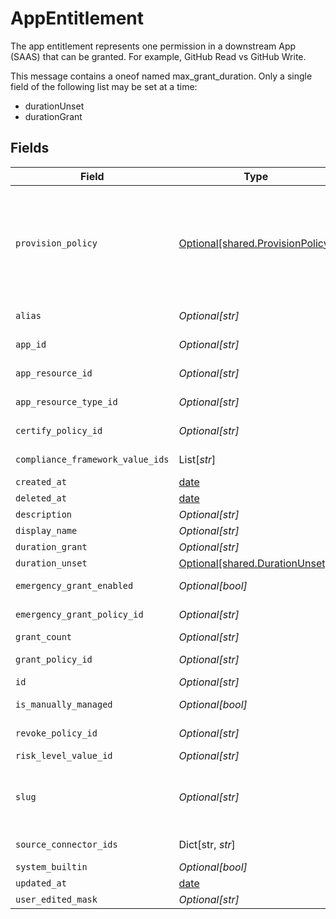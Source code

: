 # AppEntitlement

The app entitlement represents one permission in a downstream App (SAAS) that can be granted. For example, GitHub Read vs GitHub Write.

This message contains a oneof named max_grant_duration. Only a single field of the following list may be set at a time:
  - durationUnset
  - durationGrant



## Fields

| Field                                                                                                                                                                                                                                             | Type                                                                                                                                                                                                                                              | Required                                                                                                                                                                                                                                          | Description                                                                                                                                                                                                                                       |
| ------------------------------------------------------------------------------------------------------------------------------------------------------------------------------------------------------------------------------------------------- | ------------------------------------------------------------------------------------------------------------------------------------------------------------------------------------------------------------------------------------------------- | ------------------------------------------------------------------------------------------------------------------------------------------------------------------------------------------------------------------------------------------------- | ------------------------------------------------------------------------------------------------------------------------------------------------------------------------------------------------------------------------------------------------- |
| `provision_policy`                                                                                                                                                                                                                                | [Optional[shared.ProvisionPolicy]](../../models/shared/provisionpolicy.md)                                                                                                                                                                        | :heavy_minus_sign:                                                                                                                                                                                                                                | ProvisionPolicy is a oneOf that indicates how a provision step should be processed.<br/><br/>This message contains a oneof named typ. Only a single field of the following list may be set at a time:<br/>  - connector<br/>  - manual<br/>  - delegated<br/>  - webhook<br/> |
| `alias`                                                                                                                                                                                                                                           | *Optional[str]*                                                                                                                                                                                                                                   | :heavy_minus_sign:                                                                                                                                                                                                                                | The alias of the app entitlement used by Cone. Also exact-match queryable.                                                                                                                                                                        |
| `app_id`                                                                                                                                                                                                                                          | *Optional[str]*                                                                                                                                                                                                                                   | :heavy_minus_sign:                                                                                                                                                                                                                                | The ID of the app that is associated with the app entitlement.                                                                                                                                                                                    |
| `app_resource_id`                                                                                                                                                                                                                                 | *Optional[str]*                                                                                                                                                                                                                                   | :heavy_minus_sign:                                                                                                                                                                                                                                | The ID of the app resource that is associated with the app entitlement                                                                                                                                                                            |
| `app_resource_type_id`                                                                                                                                                                                                                            | *Optional[str]*                                                                                                                                                                                                                                   | :heavy_minus_sign:                                                                                                                                                                                                                                | The ID of the app resource type that is associated with the app entitlement                                                                                                                                                                       |
| `certify_policy_id`                                                                                                                                                                                                                               | *Optional[str]*                                                                                                                                                                                                                                   | :heavy_minus_sign:                                                                                                                                                                                                                                | The ID of the policy that will be used for certify tickets related to the app entitlement.                                                                                                                                                        |
| `compliance_framework_value_ids`                                                                                                                                                                                                                  | List[*str*]                                                                                                                                                                                                                                       | :heavy_minus_sign:                                                                                                                                                                                                                                | The IDs of different compliance frameworks associated with this app entitlement ex (SOX, HIPAA, PCI, etc.)                                                                                                                                        |
| `created_at`                                                                                                                                                                                                                                      | [date](https://docs.python.org/3/library/datetime.html#date-objects)                                                                                                                                                                              | :heavy_minus_sign:                                                                                                                                                                                                                                | N/A                                                                                                                                                                                                                                               |
| `deleted_at`                                                                                                                                                                                                                                      | [date](https://docs.python.org/3/library/datetime.html#date-objects)                                                                                                                                                                              | :heavy_minus_sign:                                                                                                                                                                                                                                | N/A                                                                                                                                                                                                                                               |
| `description`                                                                                                                                                                                                                                     | *Optional[str]*                                                                                                                                                                                                                                   | :heavy_minus_sign:                                                                                                                                                                                                                                | The description of the app entitlement.                                                                                                                                                                                                           |
| `display_name`                                                                                                                                                                                                                                    | *Optional[str]*                                                                                                                                                                                                                                   | :heavy_minus_sign:                                                                                                                                                                                                                                | The display name of the app entitlement.                                                                                                                                                                                                          |
| `duration_grant`                                                                                                                                                                                                                                  | *Optional[str]*                                                                                                                                                                                                                                   | :heavy_minus_sign:                                                                                                                                                                                                                                | N/A                                                                                                                                                                                                                                               |
| `duration_unset`                                                                                                                                                                                                                                  | [Optional[shared.DurationUnset]](../../models/shared/durationunset.md)                                                                                                                                                                            | :heavy_minus_sign:                                                                                                                                                                                                                                | N/A                                                                                                                                                                                                                                               |
| `emergency_grant_enabled`                                                                                                                                                                                                                         | *Optional[bool]*                                                                                                                                                                                                                                  | :heavy_minus_sign:                                                                                                                                                                                                                                | This enables tasks to be created in an emergency and use a selected emergency access policy.                                                                                                                                                      |
| `emergency_grant_policy_id`                                                                                                                                                                                                                       | *Optional[str]*                                                                                                                                                                                                                                   | :heavy_minus_sign:                                                                                                                                                                                                                                | The ID of the policy that will be used for emergency access grant tasks.                                                                                                                                                                          |
| `grant_count`                                                                                                                                                                                                                                     | *Optional[str]*                                                                                                                                                                                                                                   | :heavy_minus_sign:                                                                                                                                                                                                                                | The amount of grants open for this entitlement                                                                                                                                                                                                    |
| `grant_policy_id`                                                                                                                                                                                                                                 | *Optional[str]*                                                                                                                                                                                                                                   | :heavy_minus_sign:                                                                                                                                                                                                                                | The ID of the policy that will be used for grant tickets related to the app entitlement.                                                                                                                                                          |
| `id`                                                                                                                                                                                                                                              | *Optional[str]*                                                                                                                                                                                                                                   | :heavy_minus_sign:                                                                                                                                                                                                                                | The unique ID for the App Entitlement.                                                                                                                                                                                                            |
| `is_manually_managed`                                                                                                                                                                                                                             | *Optional[bool]*                                                                                                                                                                                                                                  | :heavy_minus_sign:                                                                                                                                                                                                                                | Flag to indicate if the app entitlement is manually managed.                                                                                                                                                                                      |
| `revoke_policy_id`                                                                                                                                                                                                                                | *Optional[str]*                                                                                                                                                                                                                                   | :heavy_minus_sign:                                                                                                                                                                                                                                | The ID of the policy that will be used for revoke tickets related to the app entitlement                                                                                                                                                          |
| `risk_level_value_id`                                                                                                                                                                                                                             | *Optional[str]*                                                                                                                                                                                                                                   | :heavy_minus_sign:                                                                                                                                                                                                                                | The riskLevelValueId field.                                                                                                                                                                                                                       |
| `slug`                                                                                                                                                                                                                                            | *Optional[str]*                                                                                                                                                                                                                                   | :heavy_minus_sign:                                                                                                                                                                                                                                | The slug is displayed as an oval next to the name in the frontend of C1, it tells you what permission the entitlement grants. See https://www.conductorone.com/docs/product/manage-access/entitlements/                                           |
| `source_connector_ids`                                                                                                                                                                                                                            | Dict[str, *str*]                                                                                                                                                                                                                                  | :heavy_minus_sign:                                                                                                                                                                                                                                | Map to tell us which connector the entitlement came from.                                                                                                                                                                                         |
| `system_builtin`                                                                                                                                                                                                                                  | *Optional[bool]*                                                                                                                                                                                                                                  | :heavy_minus_sign:                                                                                                                                                                                                                                | This field indicates if this is a system builtin entitlement.                                                                                                                                                                                     |
| `updated_at`                                                                                                                                                                                                                                      | [date](https://docs.python.org/3/library/datetime.html#date-objects)                                                                                                                                                                              | :heavy_minus_sign:                                                                                                                                                                                                                                | N/A                                                                                                                                                                                                                                               |
| `user_edited_mask`                                                                                                                                                                                                                                | *Optional[str]*                                                                                                                                                                                                                                   | :heavy_minus_sign:                                                                                                                                                                                                                                | N/A                                                                                                                                                                                                                                               |